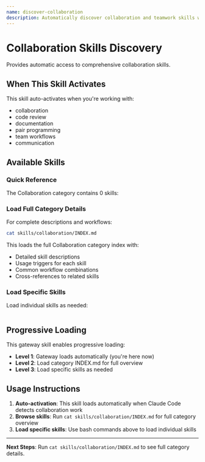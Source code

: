 ```yaml
---
name: discover-collaboration
description: Automatically discover collaboration and teamwork skills when working with collaboration. Activates for collaboration development tasks.
---
```


# Collaboration Skills Discovery

Provides automatic access to comprehensive collaboration skills.

## When This Skill Activates

This skill auto-activates when you're working with:
- collaboration
- code review
- documentation
- pair programming
- team workflows
- communication

## Available Skills

### Quick Reference

The Collaboration category contains 0 skills:



### Load Full Category Details

For complete descriptions and workflows:

```bash
cat skills/collaboration/INDEX.md
```

This loads the full Collaboration category index with:
- Detailed skill descriptions
- Usage triggers for each skill
- Common workflow combinations
- Cross-references to related skills

### Load Specific Skills

Load individual skills as needed:

```bash

```

## Progressive Loading

This gateway skill enables progressive loading:
- **Level 1**: Gateway loads automatically (you're here now)
- **Level 2**: Load category INDEX.md for full overview
- **Level 3**: Load specific skills as needed

## Usage Instructions

1. **Auto-activation**: This skill loads automatically when Claude Code detects collaboration work
2. **Browse skills**: Run `cat skills/collaboration/INDEX.md` for full category overview
3. **Load specific skills**: Use bash commands above to load individual skills

---

**Next Steps**: Run `cat skills/collaboration/INDEX.md` to see full category details.
